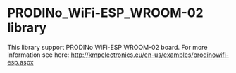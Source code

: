 PRODINo_WiFi-ESP_WROOM-02 library
===============
This library support PRODINo WiFi-ESP WROOM-02 board.
For more information see here: http://kmpelectronics.eu/en-us/examples/prodinowifi-esp.aspx
